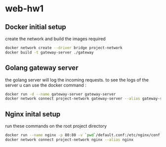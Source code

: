 # web-hw1
## Docker initial setup
create the network and build the images required
```bash
docker network create --driver bridge project-network
docker build -t gateway-server ./gateway
```
## Golang gateway server
the golang server will log the incoming requests.
to see the logs of the server u can use the docker command :
```bash
docker run -d --name gateway-server gateway-server
docker network connect project-network gateway-server --alias gateway-server
```
## Nginx inital setup 
run these commands on the root project directory
```bash
docker run --name nginx -p 80:80 -v `pwd`/default.conf:/etc/nginx/conf.d/default.conf -d nginx
docker network connect project-network nginx --alias nginx
```